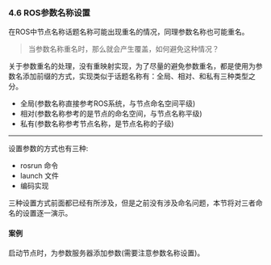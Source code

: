 ### 4.6 ROS参数名称设置

在ROS中节点名称话题名称可能出现重名的情况，同理参数名称也可能重名。

> 当参数名称重名时，那么就会产生覆盖，如何避免这种情况？

关于参数重名的处理，没有重映射实现，为了尽量的避免参数重名，都是使用为参数名添加前缀的方式，实现类似于话题名称有：全局、相对、和私有三种类型之分。

* 全局\(参数名称直接参考ROS系统，与节点命名空间平级\)
* 相对\(参数名称参考的是节点的命名空间，与节点名称平级\)
* 私有\(参数名称参考节点名称，是节点名称的子级\)

---

设置参数的方式也有三种:

* rosrun 命令
* launch 文件
* 编码实现

三种设置方式前面都已经有所涉及，但是之前没有涉及命名问题，本节将对三者命名的设置逐一演示。

#### 案例

启动节点时，为参数服务器添加参数\(需要注意参数名称设置\)。


